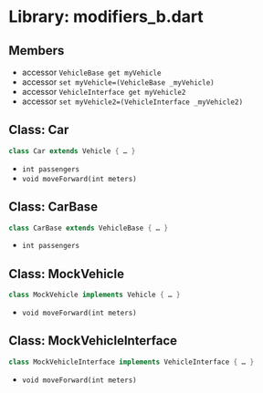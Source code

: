 # Library: modifiers_b.dart

## Members

- accessor `VehicleBase get myVehicle`
- accessor `set myVehicle=(VehicleBase _myVehicle)`
- accessor `VehicleInterface get myVehicle2`
- accessor `set myVehicle2=(VehicleInterface _myVehicle2)`

## Class: Car

```dart
class Car extends Vehicle { … }
```

- `int passengers`
- `void moveForward(int meters)`

## Class: CarBase

```dart
class CarBase extends VehicleBase { … }
```

- `int passengers`

## Class: MockVehicle

```dart
class MockVehicle implements Vehicle { … }
```

- `void moveForward(int meters)`

## Class: MockVehicleInterface

```dart
class MockVehicleInterface implements VehicleInterface { … }
```

- `void moveForward(int meters)`
